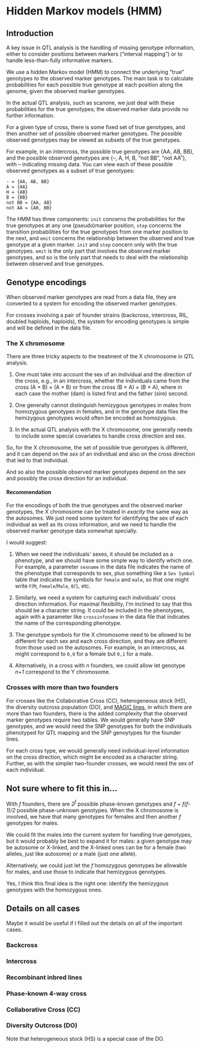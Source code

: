 # Hidden Markov models (HMM)

## Introduction

A key issue in QTL analysis is the handling of missing genotype
information, either to consider positions between markers
(&ldquo;interval mapping&rdquo;) or to handle less-than-fully
informative markers.

We use a hidden Markov model (HMM) to connect the underlying
&ldquo;true&rdquo; genotypes to the observed marker genotypes.
The main task is to calculate probabilities for each possible true
genotype at each position along the genome, given the observed marker
genotypes.

In the actual QTL analysis, such as scanone, we just deal with these
probabilities for the true genotypes; the observed marker data provide no
further information.

For a given type of cross, there is some fixed set of true genotypes,
and then another set of possible observed marker genotypes.  The
possible observed genotypes may be viewed as subsets of the true
genotypes.

For example, in an intercross, the possible true genotypes
are {AA, AB, BB}, and the possible observed genotypes are {&ndash;, A, H, B,
&ldquo;not BB&rdquo;, &ldquo;not AA&rdquo;}, with &ndash; indicating missing
data.  You can view each of these possible observed genotypes as a
subset of true genotypes:

    - = {AA, AB, BB}
    A = {AA}
    H = {AB}
    B = {BB}
    not BB = {AA, AB}
    not AA = {AB, BB}


The HMM has three components: `init` concerns the probabilities for
the true genotypes at any one (pseudo)marker position, `step` concerns the transition
probabilities for the true genotypes from one marker position to the next,
and `emit` concerns the relationship between the observed and true
genotype at a given marker.  `init` and `step` concern only with the true
genotypes.  `emit` is the only part that involves the
observed marker genotypes, and so is the only part that needs to deal
with the relationship between observed and true genotypes.

## Genotype encodings

When observed marker genotypes are read from a data file, they are
converted to a system for encoding the observed marker genotypes.

For crosses involving a pair of founder strains (backcross,
intercross, RIL, doubled haploids, haploids), the system for encoding
genotypes is simple and will be defined in the data file.

### The X chromosome

There are three tricky aspects to the treatment of the X chromosome in
QTL analysis.

1. One must take into account the sex of an individual and the
direction of the cross, e.g., in an intercross, whether the
individuals came from the cross (A &times; B) &times; (A &times; B) or
from the cross (B &times; A) &times; (B &times; A), where in each case
the mother (dam) is listed first and the father (sire) second.

2. One generally cannot distinguish hemizygous genotypes in males from
homozygous genotypes in females, and in the genotype data files the
hemizygous genotypes would often be encoded as homozygous.

3. In the actual QTL analysis with the X chromosome, one generally
needs to include some special covariates to handle cross direction and
sex.

So, for the X chromosome, the set of possible true genotypes is
different, and it can depend on the *sex* of an individual and also on
the cross direction that led to that individual.

And so also the possible observed marker genotypes depend on the sex
and possibly the cross direction for an individual.

#### Recommendation

For the encodings of both the true genotypes and the observed marker
genotypes, the X chromosome can be treated in *exactly* the same way
as the autosomes.  We just need some system for identifying the sex of
each individual as well as its cross information, and we need to
handle the observed marker genotype data somewhat specially.

I would suggest:

1. When we need the individuals' sexes, it should be included as a
phenotype, and we should have some simple way to identify which one.
For example, a parameter `sexname` in the data file indicates the name
of the phenotype that corresponds to sex, plus something like a
`Sex Symbol` table that indicates the symbols for `female` and
`male`, so that one might write `F`/`M`, `Female`/`Male`, `0`/`1`,
etc.

2. Similarly, we need a system for capturing each individuals' cross
direction information.  For maximal flexibility, I'm inclined to say
that this should be a character string.  It could be included in the
phenotypes, again with a parameter like `crossinfoname` in the data
file that indicates the name of the corresponding phenotype.

3. The genotype symbols for the X chromosome need to be allowed to be
different for each sex and each cross direction, and they are
different from those used on the autosomes.  For example, in an
intercross, `AA` might correspond to `0,0` for a female but `0,1` for
a male.

4. Alternatively, in a cross with *n* founders, we could allow let
genotype *n+1* correspond to the Y chromosome.


### Crosses with more than two founders

For crosses like the Collaborative Cross (CC), heterogeneous stock
(HS), the diversity outcross population (DO), and [MAGIC lines](http://www.ncbi.nlm.nih.gov/pubmed/19593375), in
which there are more than two founders, there is the added complexity
that the observed marker genotypes require two tables.  We would
generally have SNP genotypes, and we would need the SNP genotypes for
both the individuals phenotyped for QTL mapping and the SNP genoytypes
for the founder lines.

For each cross type, we would generally need individual-level
information on the cross direction, which might be encoded as a
character string.  Further, as with the simpler two-founder crosses,
we would need the sex of each individual.


## Not sure where to fit this in...

With *f* founders, there are *2<sup>f</sup>* possible phase-known
genotypes and *f* + *f(f-1)/2* possible phase-unknown genotypes.
When the X chromosome is involved, we have that many genotypes for
females and then another *f* genotypes for males.

We could fit the males into the current system for handling true
genotypes, but it would probably be best to expand it for males:  a
given genotype may be autosome or X-linked, and the X-linked ones can
be for a female (two alleles, just like autosome) or a male (just one
allele).

Alternatively, we could just let the *f* homozygous genotypes be
allowable for males, and use those to indicate that hemizygous
genotypes.

Yes, I think this final idea is the right one: identify the hemizygous
genotypes with the homozygous ones.


## Details on all cases

Maybe it would be useful if I filled out the details on all of the
important cases.

### Backcross

### Intercross

### Recombinant inbred lines

### Phase-known 4-way cross

### Collaborative Cross (CC)

### Diversity Outcross (DO)

Note that heterogeneous stock (HS) is a special case of the DO.
